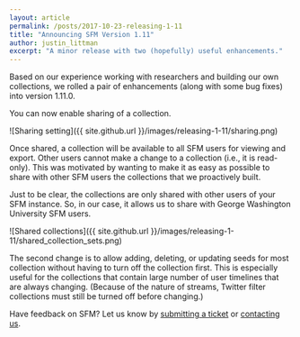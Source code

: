 ```yaml
---
layout: article
permalink: /posts/2017-10-23-releasing-1-11
title: "Announcing SFM Version 1.11"
author: justin_littman 
excerpt: "A minor release with two (hopefully) useful enhancements."
---
```


Based on our experience working with researchers and building our own collections, we rolled a pair of enhancements (along with some bug fixes) into version 1.11.0.

You can now enable sharing of a collection.
 
![Sharing setting]({{ site.github.url }}/images/releasing-1-11/sharing.png)

Once shared, a collection will be available to all SFM users for viewing and export. Other users cannot make a change to a collection (i.e., it is read-only). This was motivated by wanting to make it as easy as possible to share with other SFM users the collections that we proactively built.

Just to be clear, the collections are only shared with other users of your SFM instance. So, in our case, it allows us to share with George Washington University SFM users.

![Shared collections]({{ site.github.url }}/images/releasing-1-11/shared_collection_sets.png)

The second change is to allow adding, deleting, or updating seeds for most collection without having to turn off the collection first. This is especially useful for the collections that contain large number of user timelines that are always changing. (Because of the nature of streams, Twitter filter collections must still be turned off before changing.)

Have feedback on SFM? Let us know by [submitting a ticket](https://github.com/gwu-libraries/sfm-ui/issues) or [contacting us](https://gwu-libraries.github.io/sfm-ui/contact).
